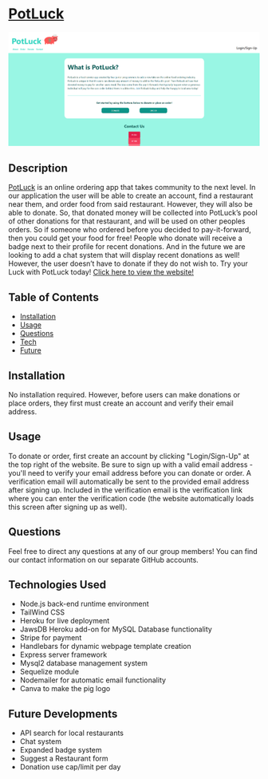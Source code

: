 # [PotLuck](https://potluck-inc.herokuapp.com/)

![Sign-Up-Page-For-PotLuck](./public/images/screenshot.png)

## Description
[PotLuck](https://potluck-inc.herokuapp.com/) is an online ordering app that takes community to the next level. In our application the user will be able to create an account, find a restaurant near them, and order food from said restaurant. However, they will also be able to donate. So, that donated money will be collected into PotLuck’s pool of other donations for that restaurant, and will be used on other peoples orders. So if someone who ordered before you decided to pay-it-forward, then you could get your food for free! People who donate will receive a badge next to their profile for recent donations. And in the future we are looking to add a chat system that will display recent donations as well! However, the user doesn’t have to donate if they do not wish to. Try your Luck with PotLuck today! [Click here to view the website!](https://potluck-inc.herokuapp.com/)

## Table of Contents
- [Installation](#installation)
- [Usage](#usage)
- [Questions](#questions)
- [Tech](#technologies-used)
- [Future](#future-developments)

## Installation
No installation required. However, before users can make donations or place orders, they first must create an account and verify their email address.

## Usage
To donate or order, first create an account by clicking "Login/Sign-Up" at the top right of the website. Be sure to sign up with a valid email address - you'll need to verify your email address before you can donate or order. A verification email will automatically be sent to the provided email address after signing up. Included in the verification email is the verification link where you can enter the verification code (the website automatically loads this screen after signing up as well).

## Questions
Feel free to direct any questions at any of our group members! You can find our contact information on our separate GitHub accounts.

## Technologies Used
* Node.js back-end runtime environment
* TailWind CSS
* Heroku for live deployment
* JawsDB Heroku add-on for MySQL Database functionality
* Stripe for payment
* Handlebars for dynamic webpage template creation
* Express server framework
* Mysql2 database management system 
* Sequelize module 
* Nodemailer for automatic email functionality
* Canva to make the pig logo

## Future Developments
* API search for local restaurants
* Chat system
* Expanded badge system
* Suggest a Restaurant form
* Donation use cap/limit per day
